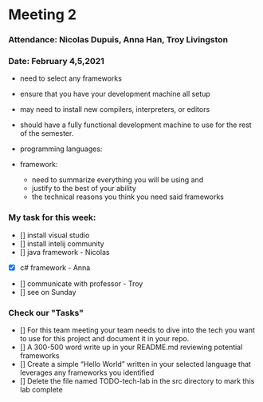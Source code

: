 # Meeting 2

### Attendance: Nicolas Dupuis, Anna Han, Troy Livingston
### Date: February 4,5,2021



- need to select any frameworks
- ensure that you have your development machine all setup
- may need to install new compilers, interpreters, or editors 
- should have a fully functional development machine to use for the rest of the semester.

- programming languages:
- framework:
   -  need to summarize everything you will be using and 
   -  justify to the best of your ability 
   -  the technical reasons you think you need said frameworks



### **My task for this week:**
- [] install visual studio
- [] install intelij community
- [] java framework - Nicolas
- [x] c# framework - Anna
- [] communicate with professor - Troy
- [] see on Sunday




### **Check our "Tasks"**
- [] For this team meeting your team needs to dive into the tech you want to use for this project and document it in your repo.
- []  A 300-500 word write up in your README.md reviewing potential frameworks
- []  Create a simple “Hello World” written in your selected language that leverages any frameworks you identified
- [] Delete the file named TODO-tech-lab in the src directory to mark this lab complete